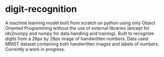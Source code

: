 # digit-recognition
A machine learning model built from scratch on python using only Object Oriented Programming without the use of external libraries (except for idx2numpy and numpy for data handling and training). Built to recognize digits from a 28px by 28px image of handwritten numbers. 
Data used: MNIST dataset containing both handwritten images and labels of numbers.
Currently a work in progress.

